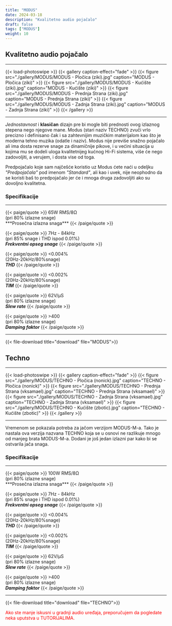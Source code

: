 ```yaml
---
title: "MODUS"
date: 2024-03-18
description: "Kvalitetno audio pojačalo"
draft: false
tags: ["MODUS"]
weight: 10
---
```

## Kvalitetno audio pojačalo

<hr>
{{< load-photoswipe >}}
{{< gallery caption-effect="fade" >}}
  {{< figure src="./gallery/MODUS/MODUS - Pločica (ziki).jpg" caption="MODUS - Pločica (ziki)" >}}
  {{< figure src="./gallery/MODUS/MODUS - Kućište (ziki).jpg" caption="MODUS - Kućište (ziki)" >}}
  {{< figure src="./gallery/MODUS/MODUS - Prednja Strana (ziki).jpg" caption="MODUS - Prednja Strana (ziki)" >}}
  {{< figure src="./gallery/MODUS/MODUS - Zadnja Strana (ziki).jpg" caption="MODUS - Zadnja Strana (ziki)" >}}
{{< /gallery >}}
<hr>

*Jednostavnost* i **klasičan** dizajn pre bi mogle biti prednosti ovog izlaznog stepena nego njegove mane. Modus (stari naziv TECHNO) zvuči vrlo precizno i definisano čak i sa zahtevnijim muzičkim materijalom kao što je moderna tehno muzika (odatle i naziv). Modus nije previše snažno pojačalo ali ima dosta rezerve snage za dinamičnije pikove, i u većini situacija u kojima mu se dodeli uloga kvalitetnijeg kućnog Hi-Fi sistema, više će nego zadovoljiti, a verujem, i dosta vise od toga.

Predpojačalo koje sam najčešće koristio uz Modus ćete naći u odeljku *"Predpojačala"* pod imenom *"Standard"*, ali kao i uvek, nije neophodno da se koristi baš to predpojačalo jer će i mnoga druga zadovoljiti ako su dovoljno kvalitetna.

### Specifikacije
<hr>
{{< paige/quote >}}
65W RMS/8Ω<br>(pri 80% izlazne snage)<br>***Prosečna izlazna snaga***
{{< /paige/quote >}}

{{< paige/quote >}}
7Hz - 84kHz<br>(pri 85% snage i THD ispod 0.01%)<br>***Frekventni opseg snage***
{{< /paige/quote >}}

{{< paige/quote >}}
<0.004%<br>(20Hz-20kHz/80%snage)<br>***THD***
{{< /paige/quote >}}

{{< paige/quote >}}
<0.002%<br>(20Hz-20kHz/80%snage)<br>***TIM***
{{< /paige/quote >}}

{{< paige/quote >}}
62V/μS<br>(pri 80% izlazne snage)<br>***Slew rate***
{{< /paige/quote >}}

{{< paige/quote >}}
&#62;400<br>(pri 80% izlazne snage)<br>***Damping faktor***
{{< /paige/quote >}}
<hr>

{{< file-download title="download" file="MODUS">}}

## Techno

<hr>
{{< load-photoswipe >}}
{{< gallery caption-effect="fade" >}}
  {{< figure src="./gallery/MODUS/TECHNO - Pločica (nonick).jpg" caption="TECHNO - Pločica (nonick)" >}}
  {{< figure src="./gallery/MODUS/TECHNO - Prednja Strana (vksamael).jpg" caption="TECHNO - Prednja Strana (vksamael)" >}}
  {{< figure src="./gallery/MODUS/TECHNO - Zadnja Strana (vksamael).jpg" caption="TECHNO - Zadnja Strana (vksamael)" >}}
  {{< figure src="./gallery/MODUS/TECHNO - Kućište (zbotic).jpg" caption="TECHNO - Kućište (zbotic)" >}}
{{< /gallery >}}
<hr>

Vremenom se pokazala potreba za jačom verzijom MODUS-M-a. Tako je nastala ova verzija nazvana TECHNO koja se u osnovi ne razlikuje mnogo od manjeg brata MODUS-M-a. Dodani je još jedan izlazni par kako bi se ostvarila jača snaga.

### Specifikacije
<hr>
{{< paige/quote >}}
100W RMS/8Ω<br>(pri 80% izlazne snage)<br>***Prosečna izlazna snaga***
{{< /paige/quote >}}

{{< paige/quote >}}
7Hz - 84kHz<br>(pri 85% snage i THD ispod 0.01%)<br>***Frekventni opseg snage***
{{< /paige/quote >}}

{{< paige/quote >}}
<0.004%<br>(20Hz-20kHz/80%snage)<br>***THD***
{{< /paige/quote >}}

{{< paige/quote >}}
<0.002%<br>(20Hz-20kHz/80%snage)<br>***TIM***
{{< /paige/quote >}}

{{< paige/quote >}}
62V/μS<br>(pri 80% izlazne snage)<br>***Slew rate***
{{< /paige/quote >}}

{{< paige/quote >}}
&#62;400<br>(pri 80% izlazne snage)<br>***Damping faktor***
{{< /paige/quote >}}
<hr>

{{< file-download title="download" file="TECHNO">}}

<p style="color: red;" class="text-center">Ako ste manje iskusni u gradnji audio uređaja, preporučujem da pogledate neka uputstva u TUTORIJALIMA.</p>
